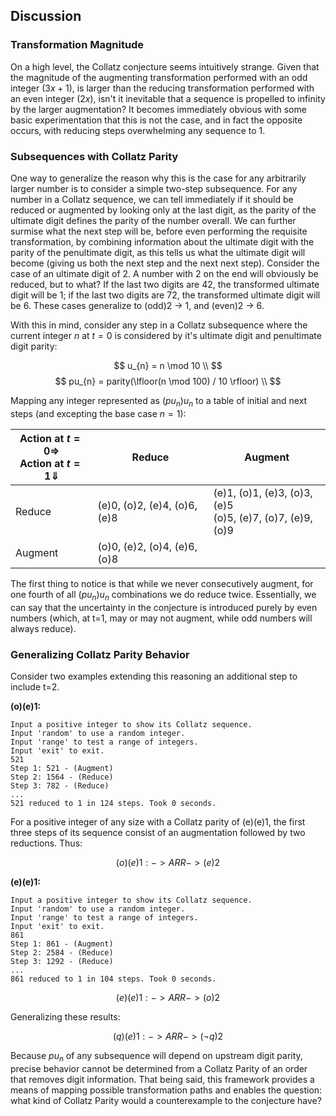 ## Discussion

### Transformation Magnitude

On a high level, the Collatz conjecture seems intuitively strange. Given that the magnitude of the augmenting transformation performed with an odd integer ($3x + 1$), is larger than the reducing transformation performed with an even integer ($2x$), isn't it inevitable that a sequence is propelled to infinity by the larger augmentation? It becomes immediately obvious with some basic experimentation that this is not the case, and in fact the opposite occurs, with reducing steps overwhelming any sequence to 1.

### Subsequences with Collatz Parity

One way to generalize the reason why this is the case for any arbitrarily larger number is to consider a simple two-step subsequence. For any number in a Collatz sequence, we can tell immediately if it should be reduced or augmented by looking only at the last digit, as the parity of the ultimate digit defines the parity of the number overall. We can further surmise what the next step will be, before even performing the requisite transformation, by combining information about the ultimate digit with the parity of the penultimate digit, as this tells us what the ultimate digit will become (giving us both the next step and the next next step). Consider the case of an ultimate digit of 2. A number with 2 on the end will obviously be reduced, but to what? If the last two digits are 42, the transformed ultimate digit will be 1; if the last two digits are 72, the transformed ultimate digit will be 6. These cases generalize to (odd)2 -> 1, and (even)2 -> 6.

With this in mind, consider any step in a Collatz subsequence where the current integer $n$ at $t=0$ is considered by it's ultimate digit and penultimate digit parity:

$$
u_{n} = n \mod 10 \\
$$
$$
pu_{n} = parity(\lfloor(n \mod 100) / 10 \rfloor) \\
$$

Mapping any integer represented as $(pu_{n})u_{n}$ to a table of initial and next steps (and excepting the base case $n = 1$):

| Action at $t=0 \Rightarrow$<br>Action at $t=1 \Downarrow$ | Reduce | Augment |
|-----------------------------------------------------------|--------|---------|
| Reduce  | (e)0, (o)2, (e)4, (o)6, (e)8      | (e)1, (o)1, (e)3, (o)3, (e)5<br>(o)5, (e)7, (o)7, (e)9, (o)9       |
| Augment | (o)0, (e)2, (o)4, (e)6, (o)8      |         |

The first thing to notice is that while we never consecutively augment, for one fourth of all $(pu_{n})u_{n}$ combinations we do reduce twice. Essentially, we can say that the uncertainty in the conjecture is introduced purely by even numbers (which, at t=1, may or may not augment, while odd numbers will always reduce).

### Generalizing Collatz Parity Behavior

Consider two examples extending this reasoning an additional step to include t=2.

**(o)(e)1:**
```console
Input a positive integer to show its Collatz sequence.
Input 'random' to use a random integer.
Input 'range' to test a range of integers.
Input 'exit' to exit.
521
Step 1: 521 - (Augment)
Step 2: 1564 - (Reduce)
Step 3: 782 - (Reduce)
...
521 reduced to 1 in 124 steps. Took 0 seconds.
```
For a positive integer of any size with a Collatz parity of (e)(e)1, the first three steps of its sequence consist of an augmentation followed by two reductions. Thus: 

$$(o)(e)1: -> ARR -> (e)2$$


**(e)(e)1:**

```console
Input a positive integer to show its Collatz sequence.
Input 'random' to use a random integer.
Input 'range' to test a range of integers.
Input 'exit' to exit.
861
Step 1: 861 - (Augment)
Step 2: 2584 - (Reduce)
Step 3: 1292 - (Reduce)
...
861 reduced to 1 in 104 steps. Took 0 seconds.

```
$$(e)(e)1: -> ARR -> (o)2$$

Generalizing these results:

$$(q)(e)1: -> ARR -> (\neg{q})2$$

Because $pu_{n}$ of any subsequence will depend on upstream digit parity, precise behavior cannot be determined from a Collatz Parity of an order that removes digit information. That being said, this framework provides a means of mapping possible transformation paths and enables the question: what kind of Collatz Parity would a counterexample to the conjecture have?